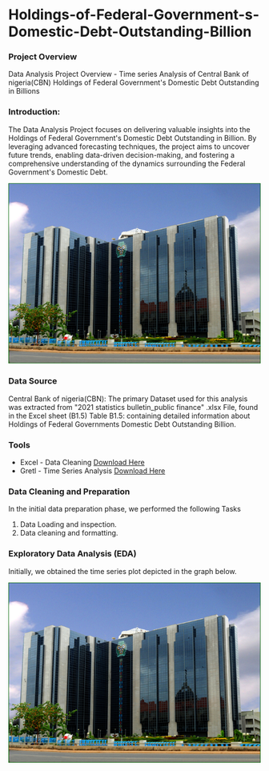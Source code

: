 # Holdings-of-Federal-Government-s-Domestic-Debt-Outstanding-Billion



### Project Overview 
Data Analysis Project Overview - Time series Analysis of Central Bank of nigeria(CBN) Holdings of Federal Government's Domestic Debt Outstanding in Billions


### Introduction:
The Data Analysis Project focuses on delivering valuable insights into the Holdings of Federal Government's Domestic Debt Outstanding in Billion. By leveraging advanced forecasting techniques, the project aims to uncover future trends, enabling data-driven decision-making, and fostering a comprehensive understanding of the dynamics surrounding the Federal Government's Domestic Debt.

![CBN BANK](https://github.com/OlamilekanKolawole/OlamilekanKolawole-Holdings-of-Federal-Government-s-Domestic-Debt-Outstanding-Billion/blob/main/Central-Bank-of-Nigeria.png)


### Data Source 
Central Bank of nigeria(CBN): The primary Dataset used for this analysis was extracted from "2021 statistics bulletin_public finance" .xlsx File, found in the Excel sheet (B1.5) Table B1.5: containing detailed information about Holdings of Federal Governments Domestic Debt Outstanding Billion.

### Tools

- Excel - Data Cleaning [Download Here](https://microsoft.com)
- Gretl - Time Series Analysis [Download Here](https://sourceforge.net/projects/gretl/)


### Data Cleaning and Preparation 
In the initial data preparation phase, we performed the following Tasks 
1. Data Loading and inspection.
2. Data cleaning and formatting.

### Exploratory Data Analysis (EDA)

Initially, we obtained the time series plot depicted in the graph below.

![CBN BANK](https://github.com/OlamilekanKolawole/OlamilekanKolawole-Holdings-of-Federal-Government-s-Domestic-Debt-Outstanding-Billion/blob/main/Central-Bank-of-Nigeria.png)





